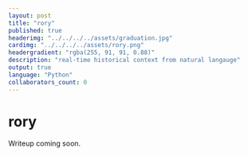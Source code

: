 ```yaml
---
layout: post
title: "rory"
published: true
headerimg: "../../../../assets/graduation.jpg"
cardimg: "../../../../assets/rory.png"
headergradient: "rgba(255, 91, 91, 0.88)"
description: "real-time historical context from natural langauge"
output: true
language: "Python"
collaborators_count: 0
---
```


# rory

Writeup coming soon.